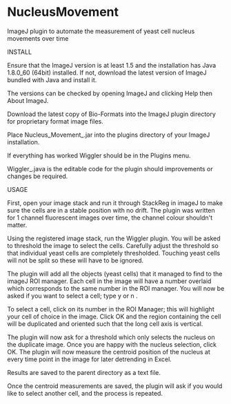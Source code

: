 # NucleusMovement
ImageJ plugin to automate the measurement of yeast cell nucleus movements over time

INSTALL

Ensure that the ImageJ version is at least 1.5 and the installation has Java 1.8.0_60 (64bit) installed. If not, download the latest version of ImageJ bundled with Java and install it. 

The versions can be checked by opening ImageJ and clicking Help then About ImageJ.

Download the latest copy of Bio-Formats into the ImageJ plugin directory for proprietary format image files.

Place Nucleus_Movement_.jar into the plugins directory of your ImageJ installation.

If everything has worked Wiggler should be in the Plugins menu.

Wiggler_.java is the editable code for the plugin should improvements or changes be required.

USAGE

First, open your image  stack and run it through StackReg  in imageJ to make sure the cells are in a stable position with no drift. The plugin was written for 1 channel fluorescent images over time, the channel colour shouldn't matter.

Using the registered image  stack, run the Wiggler plugin. You will be asked to threshold the image to select the cells. Carefully adjust the threshold so that individual yeast cells are completely thresholded. Touching yeast cells will not be split so these will have to be ignored.

The plugin will add all the objects (yeast cells) that it managed to find to the imageJ ROI manager. Each cell in the image will have a number overlaid which corresponds to the same number in the ROI manager. You will now be asked if you want to select a cell; type y or n . 

To select a cell, click on its number in the ROI Manager; this will highlight your cell of choice in the image. Click OK and the region containing the cell will be duplicated and oriented such that the long cell axis is vertical.

The plugin will now ask for a threshold which only selects the nucleus on the duplicate image. Once you are happy with the nucleus selection, click OK. The plugin will now measure the centroid position of the nucleus at every time point in the image for later detrending in Excel. 

Results are saved to the parent directory as a text file.

Once the centroid measurements are saved, the plugin will ask if you would like to select another cell, and the process is repeated.

